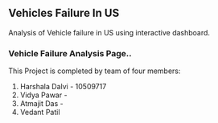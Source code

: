 ## Vehicles Failure In US 
Analysis of Vehicle failure in US using interactive dashboard.




###  Vehicle Failure Analysis Page..

This Project is completed by team of four members:
1. Harshala Dalvi - 10509717
2. Vidya Pawar - 
3. Atmajit Das -
4. Vedant Patil 


